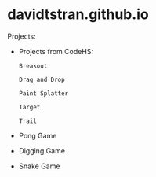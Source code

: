 # davidtstran.github.io

Projects: 

  - Projects from CodeHS:
  
        Breakout
        
        Drag and Drop
        
        Paint Splatter
        
        Target
        
        Trail
        
  - Pong Game
  
  - Digging Game
  
  - Snake Game
